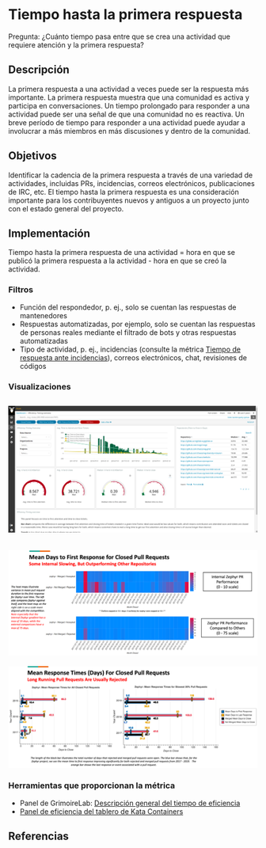 # Tiempo hasta la primera respuesta

Pregunta: ¿Cuánto tiempo pasa entre que se crea una actividad que requiere atención y la primera respuesta?


## Descripción

La primera respuesta a una actividad a veces puede ser la respuesta más importante. La primera respuesta muestra que una comunidad es activa y participa en conversaciones. Un tiempo prolongado para responder a una actividad puede ser una señal de que una comunidad no es reactiva. Un breve período de tiempo para responder a una actividad puede ayudar a involucrar a más miembros en más discusiones y dentro de la comunidad.


## Objetivos

Identificar la cadencia de la primera respuesta a través de una variedad de actividades, incluidas PRs, incidencias, correos electrónicos, publicaciones de IRC, etc. El tiempo hasta la primera respuesta es una consideración importante para los contribuyentes nuevos y antiguos a un proyecto junto con el estado general del proyecto.


## Implementación

Tiempo hasta la primera respuesta de una actividad = hora en que se publicó la primera respuesta a la actividad - hora en que se creó la actividad.


### Filtros

* Función del respondedor, p. ej., solo se cuentan las respuestas de mantenedores
* Respuestas automatizadas, por ejemplo, solo se cuentan las respuestas de personas reales mediante el filtrado de bots y otras respuestas automatizadas
* Tipo de actividad, p. ej., incidencias (consulte la métrica [Tiempo de respuesta ante incidencias](https://github.com/chaoss/wg-evolution/blob/master/metrics/Issue_Response_Time.md)), correos electrónicos, chat, revisiones de códigos


### Visualizaciones
![Panel de GrimoireLab: descripción general del tiempo de eficiencia](images/time-to-first-response_efficiency-timing-overview.png)
---------
![Visualización de Augur: mapa de calor de tiempo hasta la primera respuesta ](images/time-to-first-response_augur-ttc-1.png)
---------
![Visualización de Augur: tiempos de respuesta medios](images/time-to-first-response_augur-ttc-2.png)

### Herramientas que proporcionan la métrica

* Panel de GrimoireLab: [Descripción general del tiempo de eficiencia](https://chaoss.github.io/grimoirelab-sigils/panels/efficiency-timing-overview/)
* [Panel de eficiencia del tablero de Kata Containers](https://katacontainers.biterg.io/app/kibana#/dashboard/cbbdd920-288c-11e9-b662-975152e57997)

## Referencias


